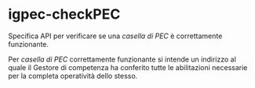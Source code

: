 # igpec-checkPEC

Specifica API per verificare se una *casella di PEC* è correttamente funzionante.
                
Per *casella di PEC* correttamente funzionante si intende un indirizzo al quale il Gestore di competenza ha conferito tutte le abilitazioni necessarie per la completa operatività dello stesso.